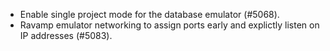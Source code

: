- Enable single project mode for the database emulator (#5068).
- Ravamp emulator networking to assign ports early and explictly listen on IP addresses (#5083).
